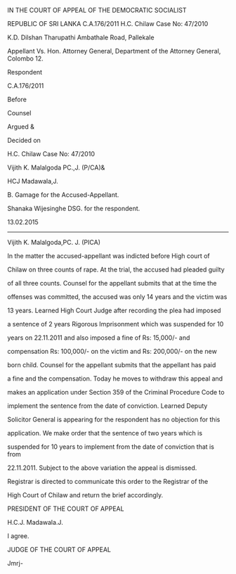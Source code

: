 IN THE COURT OF APPEAL OF THE DEMOCRATIC SOCIALIST

REPUBLIC OF SRI LANKA C.A.176/2011 H.C. Chilaw Case No: 47/2010

K.D. Dilshan Tharupathi Ambathale Road, Pallekale

Appellant Vs. Hon. Attorney General, Department of the Attorney General, Colombo 12.

Respondent

C.A.176/2011

Before

Counsel

Argued &

Decided on

H.C. Chilaw Case No: 47/2010

Vijith K. Malalgoda PC.,J. (P/CA)&

HCJ Madawala,J.

B. Gamage for the Accused-Appellant.

Shanaka Wijesinghe DSG. for the respondent.

13.02.2015

********

Vijith K. Malalgoda,PC. J. (PICA)

In the matter the accused-appellant was indicted before High court of

Chilaw on three counts of rape. At the trial, the accused had pleaded guilty

of all three counts. Counsel for the appellant submits that at the time the

offenses was committed, the accused was only 14 years and the victim was

13 years. Learned High Court Judge after recording the plea had imposed

a sentence of 2 years Rigorous Imprisonment which was suspended for 10

years on 22.11.2011 and also imposed a fine of Rs: 15,000/- and

compensation Rs: 100,000/- on the victim and Rs: 200,000/- on the new

born child. Counsel for the appellant submits that the appellant has paid

a fine and the compensation. Today he moves to withdraw this appeal and

makes an application under Section 359 of the Criminal Procedure Code to

implement the sentence from the date of conviction. Learned Deputy

Solicitor General is appearing for the respondent has no objection for this

application. We make order that the sentence of two years which is

suspended for 10 years to implement from the date of conviction that is from

22.11.2011. Subject to the above variation the appeal is dismissed.

Registrar is directed to communicate this order to the Registrar of the

High Court of Chilaw and return the brief accordingly.

PRESIDENT OF THE COURT OF APPEAL

H.C.J. Madawala.J.

I agree.

JUDGE OF THE COURT OF APPEAL

Jmrj-